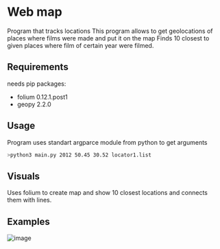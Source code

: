 # Web map
Program that tracks locations
This program allows to get geolocations of places where films were made and put it on the map
Finds 10 closest to given places where film of certain year were filmed.

## Requirements
needs pip packages:
- folium 0.12.1.post1
- geopy 2.2.0

## Usage
Program uses standart argparce module from python to get arguments
```bash
>python3 main.py 2012 50.45 30.52 locator1.list
```
 
## Visuals
Uses folium to create map and show 10 closest locations and connects them with lines.

## Examples
![image](https://user-images.githubusercontent.com/92575534/153642018-13973a20-1c70-4e97-a079-c5881f7c9aaf.png)



